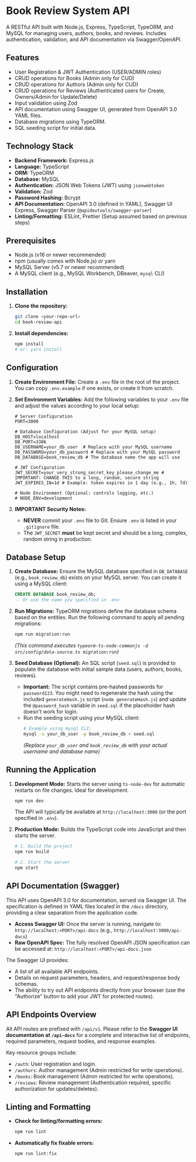 # Book Review System API

A RESTful API built with Node.js, Express, TypeScript, TypeORM, and MySQL for managing users, authors, books, and reviews. Includes authentication, validation, and API documentation via Swagger/OpenAPI.

## Features

*   User Registration & JWT Authentication (USER/ADMIN roles)
*   CRUD operations for Books (Admin only for CUD)
*   CRUD operations for Authors (Admin only for CUD)
*   CRUD operations for Reviews (Authenticated users for Create, Owners/Admin for Update/Delete)
*   Input validation using Zod
*   API documentation using Swagger UI, generated from OpenAPI 3.0 YAML files.
*   Database migrations using TypeORM.
*   SQL seeding script for initial data.

## Technology Stack

*   **Backend Framework:** Express.js
*   **Language:** TypeScript
*   **ORM:** TypeORM
*   **Database:** MySQL
*   **Authentication:** JSON Web Tokens (JWT) using `jsonwebtoken`
*   **Validation:** Zod
*   **Password Hashing:** Bcrypt
*   **API Documentation:** OpenAPI 3.0 (defined in YAML), Swagger UI Express, Swagger Parser (`@apidevtools/swagger-parser`)
*   **Linting/Formatting:** ESLint, Prettier (Setup assumed based on previous steps)

## Prerequisites

*   Node.js (v16 or newer recommended)
*   npm (usually comes with Node.js) or yarn
*   MySQL Server (v5.7 or newer recommended)
*   A MySQL client (e.g., MySQL Workbench, DBeaver, `mysql` CLI)

## Installation

1.  **Clone the repository:**
    ```bash
    git clone <your-repo-url>
    cd book-review-api
    ```
2.  **Install dependencies:**
    ```bash
    npm install
    # or: yarn install
    ```

## Configuration

1.  **Create Environment File:**
    Create a `.env` file in the root of the project. You can copy `.env.example` if one exists, or create it from scratch.

2.  **Set Environment Variables:**
    Add the following variables to your `.env` file and adjust the values according to your local setup:

    ```dotenv
    # Server Configuration
    PORT=3000

    # Database Configuration (Adjust for your MySQL setup)
    DB_HOST=localhost
    DB_PORT=3306
    DB_USERNAME=your_db_user  # Replace with your MySQL username
    DB_PASSWORD=your_db_password # Replace with your MySQL password
    DB_DATABASE=book_review_db # The database name the app will use

    # JWT Configuration
    JWT_SECRET=your_very_strong_secret_key_please_change_me # IMPORTANT: CHANGE THIS to a long, random, secure string
    JWT_EXPIRES_IN=1d # Example: token expires in 1 day (e.g., 1h, 7d)

    # Node Environment (Optional: controls logging, etc.)
    # NODE_ENV=development
    ```

3.  **IMPORTANT Security Notes:**
    *   **NEVER** commit your `.env` file to Git. Ensure `.env` is listed in your `.gitignore` file.
    *   The `JWT_SECRET` **must** be kept secret and should be a long, complex, random string in production.

## Database Setup

1.  **Create Database:**
    Ensure the MySQL database specified in `DB_DATABASE` (e.g., `book_review_db`) exists on your MySQL server. You can create it using a MySQL client:
    ```sql
    CREATE DATABASE book_review_db;
    -- Or use the name you specified in .env
    ```

2.  **Run Migrations:**
    TypeORM migrations define the database schema based on the entities. Run the following command to apply all pending migrations:
    ```bash
    npm run migration:run
    ```
    *(This command executes `typeorm-ts-node-commonjs -d src/config/data-source.ts migration:run`)*

3.  **Seed Database (Optional):**
    An SQL script (`seed.sql`) is provided to populate the database with initial sample data (users, authors, books, reviews).
    *   **Important:** The script contains pre-hashed passwords for `password123`. You might need to regenerate the hash using the included `generateHash.js` script (`node generateHash.js`) and update the `@password_hash` variable in `seed.sql` if the placeholder hash doesn't work for login.
    *   Run the seeding script using your MySQL client:
        ```bash
        # Example using mysql CLI:
        mysql -u your_db_user -p book_review_db < seed.sql
        ```
        *(Replace `your_db_user` and `book_review_db` with your actual username and database name)*

## Running the Application

1.  **Development Mode:**
    Starts the server using `ts-node-dev` for automatic restarts on file changes. Ideal for development.
    ```bash
    npm run dev
    ```
    The API will typically be available at `http://localhost:3000` (or the port specified in `.env`).

2.  **Production Mode:**
    Builds the TypeScript code into JavaScript and then starts the server.
    ```bash
    # 1. Build the project
    npm run build

    # 2. Start the server
    npm start
    ```

## API Documentation (Swagger)

This API uses OpenAPI 3.0 for documentation, served via Swagger UI. The specification is defined in YAML files located in the `/docs` directory, providing a clear separation from the application code.

*   **Access Swagger UI:** Once the server is running, navigate to:
    `http://localhost:<PORT>/api-docs` (e.g., `http://localhost:3000/api-docs`)
*   **Raw OpenAPI Spec:** The fully resolved OpenAPI JSON specification can be accessed at:
    `http://localhost:<PORT>/api-docs.json`

The Swagger UI provides:
*   A list of all available API endpoints.
*   Details on request parameters, headers, and request/response body schemas.
*   The ability to try out API endpoints directly from your browser (use the "Authorize" button to add your JWT for protected routes).

## API Endpoints Overview

All API routes are prefixed with `/api/v1`. Please refer to the **Swagger UI documentation at `/api-docs`** for a complete and interactive list of endpoints, required parameters, request bodies, and response examples.

Key resource groups include:
*   `/auth`: User registration and login.
*   `/authors`: Author management (Admin restricted for write operations).
*   `/books`: Book management (Admin restricted for write operations).
*   `/reviews`: Review management (Authentication required, specific authorization for updates/deletes).

## Linting and Formatting

*   **Check for linting/formatting errors:**
    ```bash
    npm run lint
    ```
*   **Automatically fix fixable errors:**
    ```bash
    npm run lint:fix
    ```